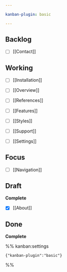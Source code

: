 ```yaml
---

kanban-plugin: basic

---
```


## Backlog

- [ ] [[Contact]]


## Working

- [ ] [[Installation]]
- [ ] [[Overview]]
- [ ] [[References]]
- [ ] [[Features]]
- [ ] [[Styles]]
- [ ] [[Support]]
- [ ] [[Settings]]


## Focus

- [ ] [[Navigation]]


## Draft

**Complete**
- [x] [[About]]


## Done

**Complete**




%% kanban:settings
```
{"kanban-plugin":"basic"}
```
%%